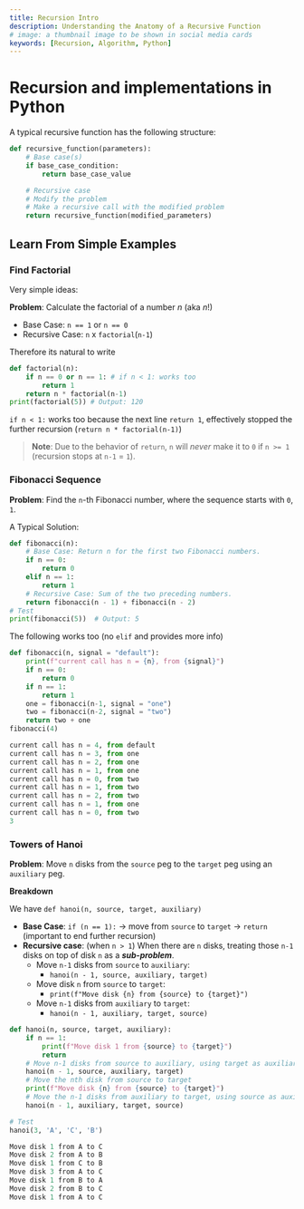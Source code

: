 ```yaml
---
title: Recursion Intro
description: Understanding the Anatomy of a Recursive Function
# image: a thumbnail image to be shown in social media cards
keywords: [Recursion, Algorithm, Python]
---
```


# Recursion and implementations in Python

A typical recursive function has the following structure:

```python title="recursion/sample.py"
def recursive_function(parameters):
    # Base case(s)
    if base_case_condition:
        return base_case_value

    # Recursive case
    # Modify the problem
    # Make a recursive call with the modified problem
    return recursive_function(modified_parameters)
```

## Learn From Simple Examples

### Find Factorial

Very simple ideas:

**Problem**: Calculate the factorial of a number $n$ (aka $n!$)

- Base Case: `n == 1` or `n == 0`
- Recursive Case: `n` x `factorial`(`n-1`)

Therefore its natural to write

```python
def factorial(n):
    if n == 0 or n == 1: # if n < 1: works too
        return 1
    return n * factorial(n-1)
print(factorial(5)) # Output: 120
```

`if n < 1:` works too because the next line `return 1`, effectively stopped the further recursion (`return n * factorial(n-1)`)

> **Note**: Due to the behavior of `return`, `n` will _never_ make it to `0` if `n >= 1` (recursion stops at `n-1` = `1`).

### Fibonacci Sequence

**Problem**: Find the `n`-th Fibonacci number, where the sequence starts with `0`, `1`.

A Typical Solution:

```python
def fibonacci(n):
    # Base Case: Return n for the first two Fibonacci numbers.
    if n == 0:
        return 0
    elif n == 1:
        return 1
    # Recursive Case: Sum of the two preceding numbers.
    return fibonacci(n - 1) + fibonacci(n - 2)
# Test
print(fibonacci(5))  # Output: 5
```

The following works too (no `elif` and provides more info)

```python
def fibonacci(n, signal = "default"):
    print(f"current call has n = {n}, from {signal}")
    if n == 0:
        return 0
    if n == 1:
        return 1
    one = fibonacci(n-1, signal = "one")
    two = fibonacci(n-2, signal = "two")
    return two + one
fibonacci(4)
```

```python
current call has n = 4, from default
current call has n = 3, from one
current call has n = 2, from one
current call has n = 1, from one
current call has n = 0, from two
current call has n = 1, from two
current call has n = 2, from two
current call has n = 1, from one
current call has n = 0, from two
3
```

### Towers of Hanoi

**Problem**: Move `n` disks from the `source` peg to the `target` peg using an `auxiliary` peg.

**Breakdown**

We have `def hanoi(n, source, target, auxiliary)`

- **Base Case**: `if (n == 1):` -> move from `source` to `target` -> `return` (important to end further recursion)
- **Recursive case**: (when `n > 1`) When there are `n` disks, treating those `n-1` disks on top of disk `n` as a **_sub-problem_**.
  - Move `n-1` disks from `source` to `auxiliary`:
    - `hanoi(n - 1, source, auxiliary, target)`
  - Move disk `n` from `source` to `target`:
    - `print(f"Move disk {n} from {source} to {target}")`
  - Move `n-1` disks from `auxiliary` to `target`:
    - `hanoi(n - 1, auxiliary, target, source)`

```python
def hanoi(n, source, target, auxiliary):
    if n == 1:
        print(f"Move disk 1 from {source} to {target}")
        return
    # Move n-1 disks from source to auxiliary, using target as auxiliary
    hanoi(n - 1, source, auxiliary, target)
    # Move the nth disk from source to target
    print(f"Move disk {n} from {source} to {target}")
    # Move the n-1 disks from auxiliary to target, using source as auxiliary
    hanoi(n - 1, auxiliary, target, source)

# Test
hanoi(3, 'A', 'C', 'B')
```

```swift
Move disk 1 from A to C
Move disk 2 from A to B
Move disk 1 from C to B
Move disk 3 from A to C
Move disk 1 from B to A
Move disk 2 from B to C
Move disk 1 from A to C
```
